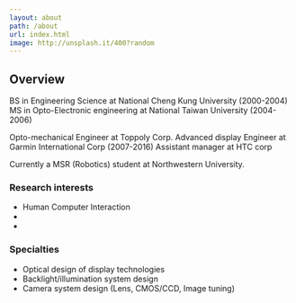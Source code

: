 ```yaml
---
layout: about
path: /about
url: index.html
image: http://unsplash.it/400?random
---
```


## Overview
BS in Engineering Science at National Cheng Kung University (2000-2004)
MS in Opto-Electronic engineering at National Taiwan University (2004-2006)

Opto-mechanical Engineer at Toppoly Corp.
Advanced display Engineer at Garmin International Corp (2007-2016)
Assistant manager at HTC corp

Currently a MSR (Robotics) student at Northwestern University.

### Research interests
* Human Computer Interaction
* 
* 

### Specialties
* Optical design of display technologies
* Backlight/illumination system design
* Camera system design (Lens, CMOS/CCD, Image tuning)
